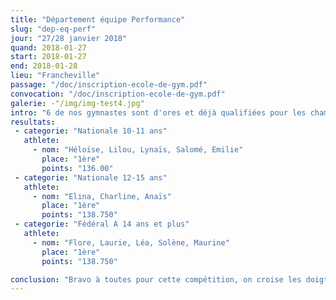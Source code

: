 ```yaml
---
title: "Département équipe Performance"
slug: "dep-eq-perf"
jour: "27/28 janvier 2018"
quand: 2018-01-27
start: 2018-01-27
end: 2018-01-28
lieu: "Francheville"
passage: "/doc/inscription-ecole-de-gym.pdf"
convocation: "/doc/inscription-ecole-de-gym.pdf"
galerie: -"/img/img-test4.jpg"
intro: "6 de nos gymnastes sont d'ores et déjà qualifiées pour les championnats de France suite à cette compétition"
resultats:
 - categorie: "Nationale 10-11 ans"
   athlete:
     - nom: "Héloïse, Lilou, Lynaïs, Salomé, Emilie"
       place: "1ère"
       points: "136.00"
 - categorie: "Nationale 12-15 ans"
   athlete:
     - nom: "Elina, Charline, Anaïs"
       place: "1ère"
       points: "138.750"
 - categorie: "Fédéral A 14 ans et plus"
   athlete:
     - nom: "Flore, Laurie, Léa, Solène, Maurine"
       place: "1ère"
       points: "138.750"

conclusion: "Bravo à toutes pour cette compétition, on croise les doigts pour nos 2 gymnastes en balotage et rendez-vous les 14/15/16 mai à Montbéliard pour les championnats de France."
---
```

